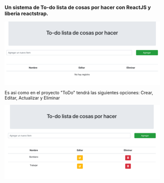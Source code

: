 ### Un sistema de To-do lista de cosas por hacer con ReactJS y liberia reactstrap. 

<img src="src/assets/img/myProject01.png">

Es asi como en el proyecto "ToDo" tendrá las siguientes opciones:
Crear, Editar, Actualizar y Eliminar

<img src="src/assets/img/myProject02.png">
